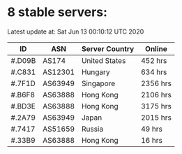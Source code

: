 # 8 stable servers:

Latest update at: Sat Jun 13 00:10:12 UTC 2020

| ID | ASN | Server Country | Online |
| -- | --- | -------------- | ------ |
| #.D09B | AS174 | United States | 452 hrs |
| #.C831 | AS12301 | Hungary | 634 hrs |
| #.7F1D | AS63949 | Singapore | 2356 hrs |
| #.B6F8 | AS63888 | Hong Kong | 2106 hrs |
| #.BD3E | AS63888 | Hong Kong | 3175 hrs |
| #.2A79 | AS63949 | Japan | 2015 hrs |
| #.7417 | AS51659 | Russia | 49 hrs |
| #.33B9 | AS63888 | Hong Kong | 16 hrs |


